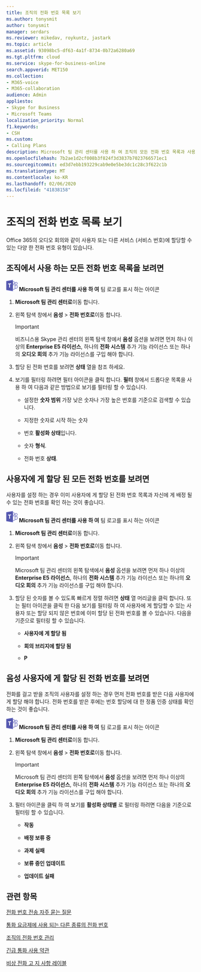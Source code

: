 ```yaml
---
title: 조직의 전화 번호 목록 보기
ms.author: tonysmit
author: tonysmit
manager: serdars
ms.reviewer: mikedav, roykuntz, jastark
ms.topic: article
ms.assetid: 93098bc5-df63-4a1f-8734-0b72a6280a69
ms.tgt.pltfrm: cloud
ms.service: skype-for-business-online
search.appverid: MET150
ms.collection:
- M365-voice
- M365-collaboration
audience: Admin
appliesto:
- Skype for Business
- Microsoft Teams
localization_priority: Normal
f1.keywords:
- CSH
ms.custom:
- Calling Plans
description: Microsoft 팀 관리 센터를 사용 하 여 조직의 모든 전화 번호 목록과 사용자에 게 할당 되거나 지정 되지 않은 모든 번호를 확인 하는 방법에 대해 알아봅니다.
ms.openlocfilehash: 7b2ae1d2cf008b3f824f3d3837b7023766571ec1
ms.sourcegitcommit: ed3d7ebb193229cab9e0e5be3dc1c28c3f622c1b
ms.translationtype: MT
ms.contentlocale: ko-KR
ms.lasthandoff: 02/06/2020
ms.locfileid: "41838158"
---
```

# <a name="see-a-list-of-phone-numbers-in-your-organization"></a>조직의 전화 번호 목록 보기

Office 365의 오디오 회의와 같이 사용자 또는 다른 서비스 (서비스 번호)에 할당할 수 있는 다양 한 전화 번호 유형이 있습니다.
  
## <a name="to-see-a-list-of-all-phone-numbers-that-you-have-for-your-organization"></a>조직에서 사용 하는 모든 전화 번호 목록을 보려면

![](media/teams-logo-30x30.png) **Microsoft 팀 관리 센터를 사용 하 여** 팀 로고를 표시 하는 아이콘

1. **Microsoft 팀 관리 센터로**이동 합니다.

2. 왼쪽 탐색 창에서 **음성** > **전화 번호로**이동 합니다.

    > [!IMPORTANT]
    > 비즈니스용 Skype 관리 센터의 왼쪽 탐색 창에서 **음성** 옵션을 보려면 먼저 하나 이상의 **Enterprise E5 라이선스**, 하나의 **전화 시스템** 추가 기능 라이선스 또는 하나의 **오디오 회의** 추가 기능 라이선스를 구입 해야 합니다.

3. 할당 된 전화 번호를 보려면 **상태** 열을 참조 하세요.

4. 보기를 필터링 하려면 필터 아이콘을 클릭 합니다. **필터** 창에서 드롭다운 목록을 사용 하 여 다음과 같은 방법으로 보기를 필터링 할 수 있습니다.

   - 설정한 **숫자 범위** 가장 낮은 숫자나 가장 높은 번호를 기준으로 검색할 수 있습니다.

   - 지정한 숫자로 시작 하는 숫자

   - 번호 **활성화 상태**입니다.

   - 숫자 **형식**.

   - 전화 번호 **상태**.

## <a name="to-see-all-of-the-phone-numbers-that-are-assigned-to-users"></a>사용자에 게 할당 된 모든 전화 번호를 보려면

사용자를 설정 하는 경우 이미 사용자에 게 할당 된 전화 번호 목록과 자신에 게 배정 될 수 있는 전화 번호를 확인 하는 것이 좋습니다.
  
![](media/teams-logo-30x30.png) **Microsoft 팀 관리 센터를 사용 하 여** 팀 로고를 표시 하는 아이콘

1. **Microsoft 팀 관리 센터로**이동 합니다.

2. 왼쪽 탐색 창에서 **음성** > **전화 번호로**이동 합니다.

    > [!IMPORTANT]
    > Microsoft 팀 관리 센터의 왼쪽 탐색에서 **음성** 옵션을 보려면 먼저 하나 이상의 **Enterprise E5 라이선스**, 하나의 **전화 시스템** 추가 기능 라이선스 또는 하나의 **오디오 회의** 추가 기능 라이선스를 구입 해야 합니다.

3. 할당 된 숫자를 볼 수 있도록 빠르게 정렬 하려면 **상태** 열 머리글을 클릭 합니다. 또는 필터 아이콘을 클릭 한 다음 보기를 필터링 하 여 사용자에 게 할당할 수 있는 사용자 또는 할당 되지 않은 번호에 이미 할당 된 전화 번호를 볼 수 있습니다. 다음을 기준으로 필터링 할 수 있습니다.

   - **사용자에 게 할당 됨**

   - **회의 브리지에 할당 됨** 

   - **P**

## <a name="to-see-the-phone-numbers-that-are-assigned-to-voice-users"></a>음성 사용자에 게 할당 된 전화 번호를 보려면

전화를 걸고 받을 조직의 사용자를 설정 하는 경우 먼저 전화 번호를 받은 다음 사용자에 게 할당 해야 합니다. 전화 번호를 받은 후에는 번호 할당에 대 한 정품 인증 상태를 확인 하는 것이 좋습니다.

![](media/teams-logo-30x30.png) **Microsoft 팀 관리 센터를 사용 하 여** 팀 로고를 표시 하는 아이콘
  
1. **Microsoft 팀 관리 센터로**이동 합니다.

2. 왼쪽 탐색 창에서 **음성** > **전화 번호로**이동 합니다.

    > [!IMPORTANT]
    > Microsoft 팀 관리 센터의 왼쪽 탐색에서 **음성** 옵션을 보려면 먼저 하나 이상의 **Enterprise E5 라이선스**, 하나의 **전화 시스템** 추가 기능 라이선스 또는 하나의 **오디오 회의** 추가 기능 라이선스를 구입 해야 합니다.

3. 필터 아이콘을 클릭 하 여 보기를 **활성화 상태별** 로 필터링 하려면 다음을 기준으로 필터링 할 수 있습니다.

   - **작동**

   - **배정 보류 중**

   - **과제 실패**

   - **보류 중인 업데이트**

   - **업데이트 실패**

## <a name="related-topics"></a>관련 항목
[전화 번호 전송 자주 묻는 질문](/microsoftteams/transferring-phone-numbers-common-questions)

[통화 요금제에 사용 되는 다른 종류의 전화 번호](/microsoftteams/different-kinds-of-phone-numbers-used-for-calling-plans)

[조직의 전화 번호 관리](/microsoftteams/manage-phone-numbers-for-your-organization)

[긴급 통화 사용 약관](/microsoftteams/emergency-calling-terms-and-conditions)

[비상 전화 고 지 사항 레이블](https://github.com/MicrosoftDocs/OfficeDocs-SkypeForBusiness/blob/live/Teams/downloads/emergency-calling/emergency-calling-label-(en-us)-(v.1.0).zip?raw=true)
  
 
